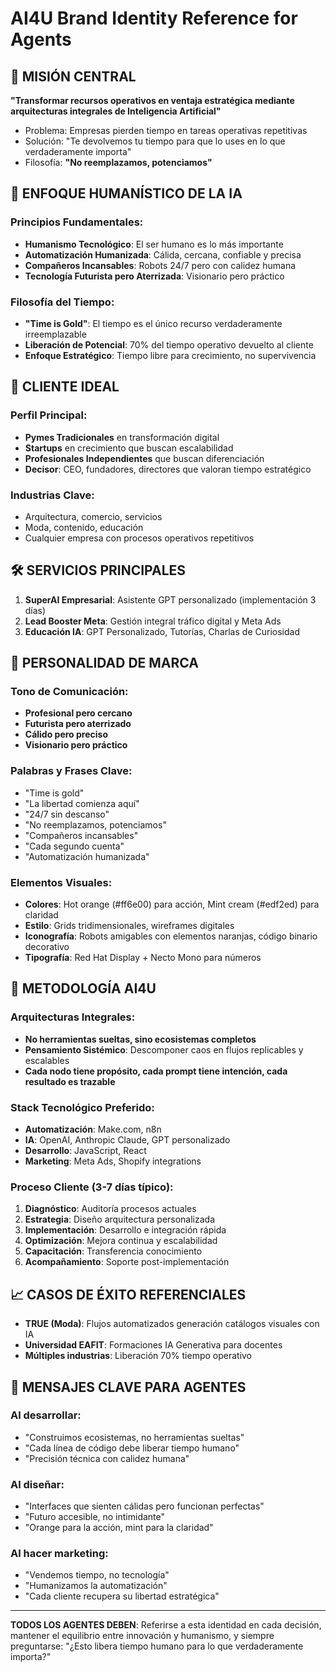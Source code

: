 # AI4U Brand Identity Reference for Agents

## 🎯 MISIÓN CENTRAL
**"Transformar recursos operativos en ventaja estratégica mediante arquitecturas integrales de Inteligencia Artificial"**

- Problema: Empresas pierden tiempo en tareas operativas repetitivas
- Solución: "Te devolvemos tu tiempo para que lo uses en lo que verdaderamente importa"
- Filosofía: **"No reemplazamos, potenciamos"**

## 🧠 ENFOQUE HUMANÍSTICO DE LA IA

### Principios Fundamentales:
- **Humanismo Tecnológico**: El ser humano es lo más importante
- **Automatización Humanizada**: Cálida, cercana, confiable y precisa
- **Compañeros Incansables**: Robots 24/7 pero con calidez humana
- **Tecnología Futurista pero Aterrizada**: Visionario pero práctico

### Filosofía del Tiempo:
- **"Time is Gold"**: El tiempo es el único recurso verdaderamente irreemplazable
- **Liberación de Potencial**: 70% del tiempo operativo devuelto al cliente
- **Enfoque Estratégico**: Tiempo libre para crecimiento, no supervivencia

## 👥 CLIENTE IDEAL

### Perfil Principal:
- **Pymes Tradicionales** en transformación digital
- **Startups** en crecimiento que buscan escalabilidad  
- **Profesionales Independientes** que buscan diferenciación
- **Decisor**: CEO, fundadores, directores que valoran tiempo estratégico

### Industrias Clave:
- Arquitectura, comercio, servicios
- Moda, contenido, educación
- Cualquier empresa con procesos operativos repetitivos

## 🛠 SERVICIOS PRINCIPALES

1. **SuperAI Empresarial**: Asistente GPT personalizado (implementación 3 días)
2. **Lead Booster Meta**: Gestión integral tráfico digital y Meta Ads
3. **Educación IA**: GPT Personalizado, Tutorías, Charlas de Curiosidad

## 🎨 PERSONALIDAD DE MARCA

### Tono de Comunicación:
- **Profesional pero cercano**
- **Futurista pero aterrizado**
- **Cálido pero preciso**
- **Visionario pero práctico**

### Palabras y Frases Clave:
- "Time is gold"
- "La libertad comienza aquí"
- "24/7 sin descanso"
- "No reemplazamos, potenciamos"
- "Compañeros incansables"
- "Cada segundo cuenta"
- "Automatización humanizada"

### Elementos Visuales:
- **Colores**: Hot orange (#ff6e00) para acción, Mint cream (#edf2ed) para claridad
- **Estilo**: Grids tridimensionales, wireframes digitales
- **Iconografía**: Robots amigables con elementos naranjas, código binario decorativo
- **Tipografía**: Red Hat Display + Necto Mono para números

## 🔧 METODOLOGÍA AI4U

### Arquitecturas Integrales:
- **No herramientas sueltas, sino ecosistemas completos**
- **Pensamiento Sistémico**: Descomponer caos en flujos replicables y escalables
- **Cada nodo tiene propósito, cada prompt tiene intención, cada resultado es trazable**

### Stack Tecnológico Preferido:
- **Automatización**: Make.com, n8n
- **IA**: OpenAI, Anthropic Claude, GPT personalizado
- **Desarrollo**: JavaScript, React
- **Marketing**: Meta Ads, Shopify integrations

### Proceso Cliente (3-7 días típico):
1. **Diagnóstico**: Auditoría procesos actuales
2. **Estrategia**: Diseño arquitectura personalizada  
3. **Implementación**: Desarrollo e integración rápida
4. **Optimización**: Mejora continua y escalabilidad
5. **Capacitación**: Transferencia conocimiento
6. **Acompañamiento**: Soporte post-implementación

## 📈 CASOS DE ÉXITO REFERENCIALES

- **TRUE (Moda)**: Flujos automatizados generación catálogos visuales con IA
- **Universidad EAFIT**: Formaciones IA Generativa para docentes
- **Múltiples industrias**: Liberación 70% tiempo operativo

## 🎯 MENSAJES CLAVE PARA AGENTES

### Al desarrollar:
- "Construimos ecosistemas, no herramientas sueltas"
- "Cada línea de código debe liberar tiempo humano"
- "Precisión técnica con calidez humana"

### Al diseñar:
- "Interfaces que sienten cálidas pero funcionan perfectas"
- "Futuro accesible, no intimidante"
- "Orange para la acción, mint para la claridad"

### Al hacer marketing:
- "Vendemos tiempo, no tecnología"
- "Humanizamos la automatización"
- "Cada cliente recupera su libertad estratégica"

---

**TODOS LOS AGENTES DEBEN**: Referirse a esta identidad en cada decisión, mantener el equilibrio entre innovación y humanismo, y siempre preguntarse: "¿Esto libera tiempo humano para lo que verdaderamente importa?"